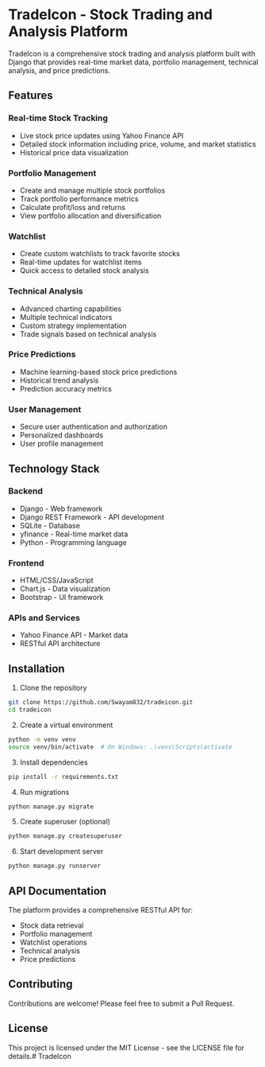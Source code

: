 # TradeIcon - Stock Trading and Analysis Platform

TradeIcon is a comprehensive stock trading and analysis platform built with Django that provides real-time market data, portfolio management, technical analysis, and price predictions.

## Features

### Real-time Stock Tracking
- Live stock price updates using Yahoo Finance API
- Detailed stock information including price, volume, and market statistics
- Historical price data visualization

### Portfolio Management
- Create and manage multiple stock portfolios
- Track portfolio performance metrics
- Calculate profit/loss and returns
- View portfolio allocation and diversification

### Watchlist
- Create custom watchlists to track favorite stocks
- Real-time updates for watchlist items
- Quick access to detailed stock analysis

### Technical Analysis
- Advanced charting capabilities
- Multiple technical indicators
- Custom strategy implementation
- Trade signals based on technical analysis

### Price Predictions
- Machine learning-based stock price predictions
- Historical trend analysis
- Prediction accuracy metrics

### User Management
- Secure user authentication and authorization
- Personalized dashboards
- User profile management

## Technology Stack

### Backend
- Django - Web framework
- Django REST Framework - API development
- SQLite - Database
- yfinance - Real-time market data
- Python - Programming language

### Frontend
- HTML/CSS/JavaScript
- Chart.js - Data visualization
- Bootstrap - UI framework

### APIs and Services
- Yahoo Finance API - Market data
- RESTful API architecture

## Installation

1. Clone the repository
```bash
git clone https://github.com/Swayam832/tradeicon.git
cd tradeicon
```

2. Create a virtual environment
```bash
python -m venv venv
source venv/bin/activate  # On Windows: .\venv\Scripts\activate
```

3. Install dependencies
```bash
pip install -r requirements.txt
```

4. Run migrations
```bash
python manage.py migrate
```

5. Create superuser (optional)
```bash
python manage.py createsuperuser
```

6. Start development server
```bash
python manage.py runserver
```

## API Documentation

The platform provides a comprehensive RESTful API for:
- Stock data retrieval
- Portfolio management
- Watchlist operations
- Technical analysis
- Price predictions

## Contributing

Contributions are welcome! Please feel free to submit a Pull Request.

## License

This project is licensed under the MIT License - see the LICENSE file for details.#   T r a d e I c o n  
 